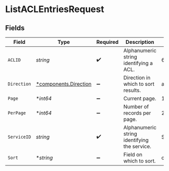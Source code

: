 # ListACLEntriesRequest


## Fields

| Field                                                         | Type                                                          | Required                                                      | Description                                                   | Example                                                       |
| ------------------------------------------------------------- | ------------------------------------------------------------- | ------------------------------------------------------------- | ------------------------------------------------------------- | ------------------------------------------------------------- |
| `ACLID`                                                       | *string*                                                      | :heavy_check_mark:                                            | Alphanumeric string identifying a ACL.                        | 6tUXdegLTf5BCig0zGFrU3                                        |
| `Direction`                                                   | [*components.Direction](../../models/components/direction.md) | :heavy_minus_sign:                                            | Direction in which to sort results.                           | ascend                                                        |
| `Page`                                                        | **int64*                                                      | :heavy_minus_sign:                                            | Current page.                                                 | 1                                                             |
| `PerPage`                                                     | **int64*                                                      | :heavy_minus_sign:                                            | Number of records per page.                                   | 20                                                            |
| `ServiceID`                                                   | *string*                                                      | :heavy_check_mark:                                            | Alphanumeric string identifying the service.                  | SU1Z0isxPaozGVKXdv0eY                                         |
| `Sort`                                                        | **string*                                                     | :heavy_minus_sign:                                            | Field on which to sort.                                       | created                                                       |